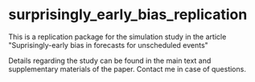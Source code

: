 # surprisingly_early_bias_replication
This is a replication package for the simulation study in the article "Suprisingly-early bias in forecasts for unscheduled events"

Details regarding the study can be found in the main text and supplementary materials of the paper. Contact me in case of questions.
